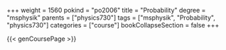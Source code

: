 +++
weight = 1560
pokind = "po2006"
title = "Probability"
degree = "msphysik"
parents = ["physics730"]
tags = ["msphysik", "Probability", "physics730"]
categories = ["course"]
bookCollapseSection = false
+++

{{< genCoursePage >}}
